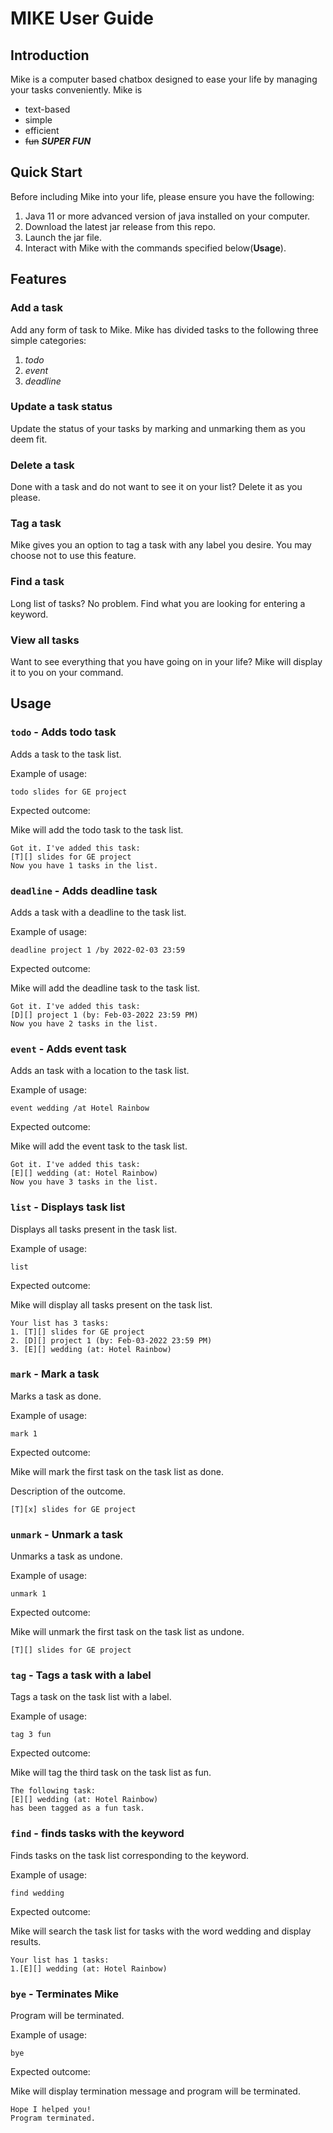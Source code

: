 # MIKE User Guide

## Introduction
Mike is a computer based chatbox designed to ease your life by managing your tasks conveniently. Mike is
* text-based
* simple
* efficient
* ~~fun~~ ***SUPER FUN***

## Quick Start
Before including Mike into your life, please ensure you have the following:
1. Java 11 or more advanced version of java installed on your computer.
2. Download the latest jar release from this repo.
3. Launch the jar file.
4. Interact with Mike with the commands specified below(**Usage**).

## Features 

### Add a task

Add any form of task to Mike.
Mike has divided tasks to the following three simple categories:
1. *todo*
2. *event*
3. *deadline*

### Update a task status

Update the status of your tasks by marking and unmarking them as you deem fit.

### Delete a task

Done with a task and do not want to see it on your list?
Delete it as you please.

### Tag a task

Mike gives you an option to tag a task with any label you desire.
You may choose not to use this feature.

### Find a task

Long list of tasks? No problem.
Find what you are looking for entering a keyword.

### View all tasks

Want to see everything that you have going on in your life?
Mike will display it to you on your command. 

## Usage

### `todo` - Adds todo task

Adds a task to the task list. 

Example of usage: 

`todo slides for GE project`

Expected outcome:

Mike will add the todo task to the task list.

```
Got it. I've added this task:
[T][] slides for GE project
Now you have 1 tasks in the list.
```

### `deadline` - Adds deadline task

Adds a task with a deadline to the task list.

Example of usage: 

`deadline project 1 /by 2022-02-03 23:59`

Expected outcome:

Mike will add the deadline task to the task list.

```
Got it. I've added this task:
[D][] project 1 (by: Feb-03-2022 23:59 PM)
Now you have 2 tasks in the list.
```

### `event` - Adds event task

Adds an task with a location to the task list. 

Example of usage: 

`event wedding /at Hotel Rainbow`

Expected outcome:

Mike will add the event task to the task list.

```
Got it. I've added this task:
[E][] wedding (at: Hotel Rainbow)
Now you have 3 tasks in the list.
```

### `list` - Displays task list

Displays all tasks present in the task list.

Example of usage: 

`list`

Expected outcome:

Mike will display all tasks present on the task list.

```
Your list has 3 tasks:
1. [T][] slides for GE project
2. [D][] project 1 (by: Feb-03-2022 23:59 PM)
3. [E][] wedding (at: Hotel Rainbow)
```

### `mark` - Mark a task

Marks a task as done.

Example of usage: 

`mark 1`

Expected outcome:

Mike will mark the first task on the task list as done.

Description of the outcome.

```
[T][x] slides for GE project
```

### `unmark` - Unmark a task

Unmarks a task as undone.

Example of usage: 

`unmark 1`

Expected outcome:

Mike will unmark the first task on the task list as undone.

```
[T][] slides for GE project
```

### `tag` - Tags a task with a label

Tags a task on the task list with a label.

Example of usage: 

`tag 3 fun`

Expected outcome:

Mike will tag the third task on the task list as fun.

```
The following task:
[E][] wedding (at: Hotel Rainbow)
has been tagged as a fun task.
```

### `find` - finds tasks with the keyword

Finds tasks on the task list corresponding to the keyword.

Example of usage: 

`find wedding`

Expected outcome:

Mike will search the task list for tasks with the word wedding and display results.

```
Your list has 1 tasks:
1.[E][] wedding (at: Hotel Rainbow)
```

### `bye` - Terminates Mike

Program will be terminated.

Example of usage: 

`bye`

Expected outcome:

Mike will display termination message and program will be terminated.

```
Hope I helped you!
Program terminated.
```
